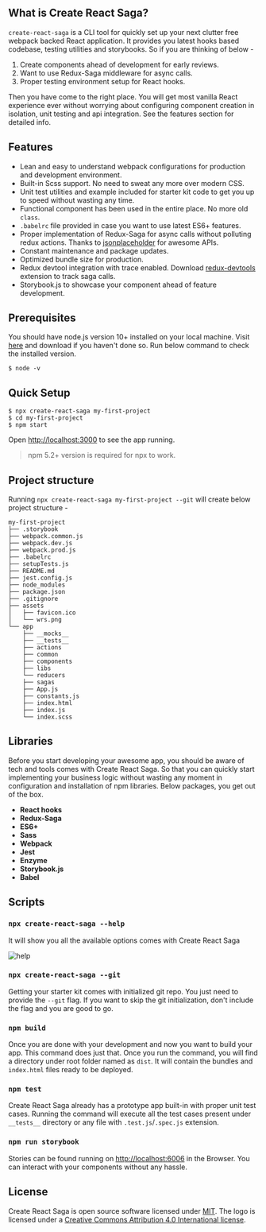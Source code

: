 ## What is Create React Saga?

`create-react-saga` is a CLI tool for quickly set up your next clutter free webpack backed React application. It provides you latest hooks based codebase, testing utilities and storybooks. So if you are thinking of below -
1. Create components ahead of development for early reviews.
2. Want to use Redux-Saga middleware for async calls.
3. Proper testing environment setup for React hooks.

Then you have come to the right place. You will get most vanilla React experience ever without worrying about configuring component creation in isolation, unit testing and api integration. See the features section for detailed info.

## Features
- Lean and easy to understand webpack configurations for production and development environment.
- Built-in Scss support. No need to sweat any more over modern CSS.
- Unit test utilities and example included for starter kit code to get you up to speed without wasting any time.
- Functional component has been used in the entire place. No more old `class`.
- `.babelrc` file provided in case you want to use latest ES6+ features.
- Proper implementation of Redux-Saga for async calls without polluting redux actions. Thanks to <a href="https://jsonplaceholder.typicode.com" target="_blank">jsonplaceholder</a> for awesome APIs.
- Constant maintenance and package updates.
- Optimized bundle size for production.
- Redux devtool integration with trace enabled. Download <a href="https://chrome.google.com/webstore/detail/redux-devtools/lmhkpmbekcpmknklioeibfkpmmfibljd" target="_blank">redux-devtools</a> extension to track saga calls.
- Storybook.js to showcase your component ahead of feature development.

## Prerequisites
You should have node.js version 10+ installed on your local machine. Visit <a href="https://nodejs.org/en/download/" target="_blank">here</a> and download if you haven't done so. Run below command to check the installed version.

```
$ node -v
```
## Quick Setup
```
$ npx create-react-saga my-first-project
$ cd my-first-project
$ npm start
```
Open <u>http://localhost:3000</u> to see the app running.

> npm 5.2+ version is required for npx to work.

## Project structure
Running `npx create-react-saga my-first-project --git` will create below project structure -

```
my-first-project
├── .storybook
├── webpack.common.js
├── webpack.dev.js
├── webpack.prod.js
├── .babelrc
├── setupTests.js
├── README.md
├── jest.config.js
├── node_modules
├── package.json
├── .gitignore
├── assets
│   ├── favicon.ico
│   └── wrs.png
└── app
    ├── __mocks__
    ├── __tests__
    ├── actions
    ├── common
    ├── components
    ├── libs
    └── reducers
    ├── sagas
    ├── App.js
    ├── constants.js
    ├── index.html
    ├── index.js
    └── index.scss
```

## Libraries

Before you start developing your awesome app, you should be aware of tech and tools comes with Create React Saga. So that you can quickly start implementing your business logic without wasting any moment in configuration and installation of npm libraries. Below packages, you get out of the box.

- **React hooks**
- **Redux-Saga**
- **ES6+**
- **Sass**
- **Webpack**
- **Jest**
- **Enzyme**
- **Storybook.js**
- **Babel**

## Scripts

### `npx create-react-saga --help`
It will show you all the available options comes with Create React Saga

<p><img src="https://cdn.jsdelivr.net/npm/create-react-saga@0.7.7/images/help.png" alt="help"/></p>

### `npx create-react-saga --git`
Getting your starter kit comes with initialized git repo. You just need to provide the `--git` flag. If you want to skip the git initialization, don't include the flag and you are good to go.

### `npm build`
Once you are done with your development and now you want to build your app. This command does just that. Once you run the command, you will find a directory under root folder named as `dist`. It will contain the bundles and `index.html` files ready to be deployed.

### `npm test`
Create React Saga already has a prototype app built-in with proper unit test cases. Running the command will execute all the test cases present under `__tests__` directory or any file with `.test.js`/`.spec.js` extension.

### `npm run storybook`
Stories can be found running on <u>http://localhost:6006</u> in the Browser. You can interact with your components without any hassle.
## License

Create React Saga is open source software licensed under <a href="https://github.com/sprakash57/create-react-saga/blob/master/LICENSE" target="_blank">MIT</a>. The logo is licensed under a <a href="https://creativecommons.org/licenses/by/4.0/" target="_blank">Creative Commons Attribution 4.0 International license</a>.
